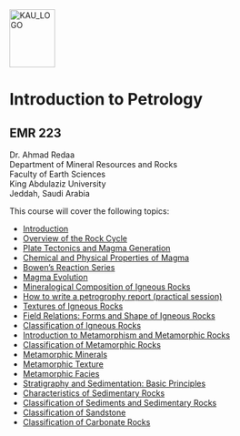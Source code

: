 <img src="images/KAU_logo.png" alt="KAU_LOGO" width="80" height="102">


# Introduction to Petrology
## EMR 223


Dr. Ahmad Redaa  
Department of Mineral Resources and Rocks  
Faculty of Earth Sciences  
King Abdulaziz University  
Jeddah, Saudi Arabia 


This course will cover the following topics:  

- [Introduction](slides/lecture_1.html)
- [Overview of the Rock Cycle](slides/lecture_2.html)
- [Plate Tectonics and Magma Generation](slides/lecture_3.html)
- [Chemical and Physical Properties of Magma](slides/lecture_4.html)
- [Bowen’s Reaction Series](slides/lecture_5.html)
- [Magma Evolution](slides/lecture_6.html)
- [Mineralogical Composition of Igneous Rocks](slides/lecture_7.html)
- [How to write a petrogrophy report (practical session)](slides/practical_1.html)
- [Textures of Igneous Rocks](slides/lecture_8.html)
- [Field Relations: Forms and Shape of Igneous Rocks](slides/lecture_9.html)
- [Classification of Igneous Rocks](slides/lecture_10.html)
- [Introduction to Metamorphism and Metamorphic Rocks](slides/lecture_11.html)
- [Classification of Metamorphic Rocks](slides/lecture_12.html)
- [Metamorphic Minerals](slides/lecture_13.html)
- [Metamorphic Texture](slides/lecture_14.html)
- [Metamorphic Facies](slides/lecture_15.html)
- [Stratigraphy and Sedimentation: Basic Principles](slides/lecture_16.html)
- [Characteristics of Sedimentary Rocks](slides/lecture_20.html)
- [Classification of Sediments and Sedimentary Rocks](slides/lecture_17.html)
- [Classification of Sandstone](slides/lecture_18.html)
- [Classification of Carbonate Rocks](slides/lecture_19.html)
